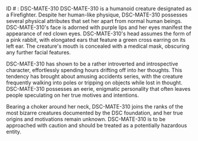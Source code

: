 ID # : DSC-MATE-310
DSC-MATE-310 is a humanoid creature designated as a Firefighter. Despite her human-like physique, DSC-MATE-310 possesses several physical attributes that set her apart from normal human beings. DSC-MATE-310's face is adorned with purple lips and her eyes manifest the appearance of red clown eyes. DSC-MATE-310's head assumes the form of a pink rabbit, with elongated ears that feature a green cross earring on its left ear. The creature's mouth is concealed with a medical mask, obscuring any further facial features.

DSC-MATE-310 has shown to be a rather introverted and introspective character, effortlessly spending hours drifting off into her thoughts. This tendency has brought about amusing accidents series, with the creature frequently walking into poles or tripping on objects while lost in thought. DSC-MATE-310 possesses an eerie, enigmatic personality that often leaves people speculating on her true motives and intentions.

Bearing a choker around her neck, DSC-MATE-310 joins the ranks of the most bizarre creatures documented by the DSC foundation, and her true origins and motivations remain unknown. DSC-MATE-310 is to be approached with caution and should be treated as a potentially hazardous entity.